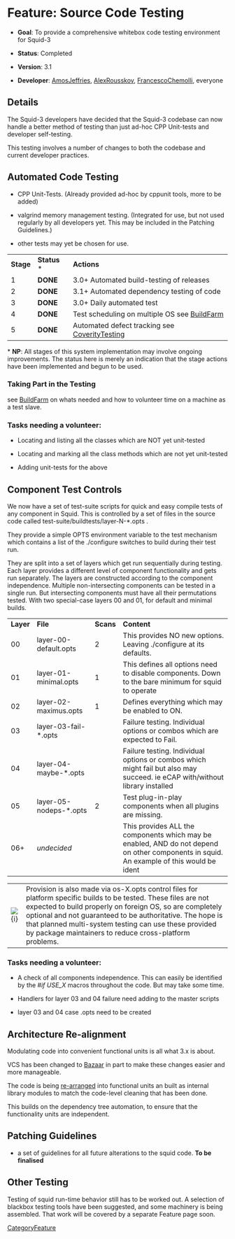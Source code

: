 # Feature: Source Code Testing

  - **Goal**: To provide a comprehensive whitebox code testing
    environment for Squid-3

  - **Status**: Completed

  - **Version**: 3.1

  - **Developer**:
    [AmosJeffries](https://wiki.squid-cache.org/action/show/Features/CodeTestBed/AmosJeffries#),
    [AlexRousskov](https://wiki.squid-cache.org/action/show/Features/CodeTestBed/AlexRousskov#),
    [FrancescoChemolli](https://wiki.squid-cache.org/action/show/Features/CodeTestBed/FrancescoChemolli#),
    everyone

## Details

The Squid-3 developers have decided that the Squid-3 codebase can now
handle a better method of testing than just ad-hoc CPP Unit-tests and
developer self-testing.

This testing involves a number of changes to both the codebase and
current developer practices.

## Automated Code Testing

  - CPP Unit-Tests. (Already provided ad-hoc by cppunit tools, more to
    be added)

  - valgrind memory management testing. (Integrated for use, but not
    used regularly by all developers yet. This may be included in the
    Patching Guidelines.)

  - other tests may yet be chosen for use.

|           |               |                                                                                                                                 |
| --------- | ------------- | ------------------------------------------------------------------------------------------------------------------------------- |
| **Stage** | **Status** \* | **Actions**                                                                                                                     |
| 1         | **DONE**      | 3.0+ Automated build-testing of releases                                                                                        |
| 2         | **DONE**      | 3.1+ Automated dependency testing of code                                                                                       |
| 3         | **DONE**      | 3.0+ Daily automated test                                                                                                       |
| 4         | **DONE**      | Test scheduling on multiple OS see [BuildFarm](https://wiki.squid-cache.org/action/show/Features/CodeTestBed/BuildFarm#)        |
| 5         | **DONE**      | Automated defect tracking see [CoverityTesting](https://wiki.squid-cache.org/action/show/Features/CodeTestBed/CoverityTesting#) |

\* **NP**: All stages of this system implementation may involve ongoing
improvements. The status here is merely an indication that the stage
actions have been implemented and begun to be used.

### Taking Part in the Testing

see
[BuildFarm](https://wiki.squid-cache.org/action/show/Features/CodeTestBed/BuildFarm#)
on whats needed and how to volunteer time on a machine as a test slave.

### Tasks needing a volunteer:

  - Locating and listing all the classes which are NOT yet unit-tested

  - Locating and marking all the class methods which are not yet
    unit-tested

  - Adding unit-tests for the above

## Component Test Controls

We now have a set of test-suite scripts for quick and easy compile tests
of any component in Squid. This is controlled by a set of files in the
source code called test-suite/buildtests/layer-N-\*.opts .

They provide a simple OPTS environment variable to the test mechanism
which contains a list of the ./configure switches to build during their
test run.

They are split into a set of layers which get run sequentially during
testing. Each layer provides a different level of component
functionality and gets run separately. The layers are constructed
according to the component independence. Multiple non-intersecting
components can be tested in a single run. But intersecting components
must have all their permutations tested. With two special-case layers 00
and 01, for default and minimal builds.

|           |                         |           |                                                                                                                                          |
| --------- | ----------------------- | --------- | ---------------------------------------------------------------------------------------------------------------------------------------- |
| **Layer** | **File**                | **Scans** | **Content**                                                                                                                              |
| 00        | layer-00-default.opts   | 2         | This provides NO new options. Leaving ./configure at its defaults.                                                                       |
| 01        | layer-01-minimal.opts   | 1         | This defines all options need to disable components. Down to the bare minimum for squid to operate                                       |
| 02        | layer-02-maximus.opts   | 1         | Defines everything which may be enabled to ON.                                                                                           |
| 03        | layer-03-fail-\*.opts   |           | Failure testing. Individual options or combos which are expected to Fail.                                                                |
| 04        | layer-04-maybe-\*.opts  |           | Failure testing. Individual options or combos which might fail but also may succeed. ie eCAP with/without library installed              |
| 05        | layer-05-nodeps-\*.opts | 2         | Test plug-in-play components when all plugins are missing.                                                                               |
| 06+       | *undecided*             |           | This provides ALL the components which may be enabled, AND do not depend on other components in squid. An example of this would be ident |

|                                                                        |                                                                                                                                                                                                                                                                                                                                                               |
| ---------------------------------------------------------------------- | ------------------------------------------------------------------------------------------------------------------------------------------------------------------------------------------------------------------------------------------------------------------------------------------------------------------------------------------------------------- |
| ![{i}](https://wiki.squid-cache.org/wiki/squidtheme/img/icon-info.png) | Provision is also made via os-X.opts control files for platform specific builds to be tested. These files are not expected to build properly on foreign OS, so are completely optional and not guaranteed to be authoritative. The hope is that planned multi-system testing can use these provided by package maintainers to reduce cross-platform problems. |

### Tasks needing a volunteer:

  - A check of all components independence. This can easily be
    identified by the *\#if USE\_X* macros throughout the code. But may
    take some time.

  - Handlers for layer 03 and 04 failure need adding to the master
    scripts

  - layer 03 and 04 case .opts need to be created

## Architecture Re-alignment

Modulating code into convenient functional units is all what 3.x is
about.

VCS has been changed to
[Bazaar](https://wiki.squid-cache.org/action/show/Features/CodeTestBed/BzrInstructions#)
in part to make these changes easier and more manageable.

The code is being
[re-arranged](https://wiki.squid-cache.org/action/show/Features/CodeTestBed/Features/SourceLayout#)
into functional units an built as internal library modules to match the
code-level cleaning that has been done.

This builds on the dependency tree automation, to ensure that the
functionality units are independent.

## Patching Guidelines

  - a set of guidelines for all future alterations to the squid code.
    **To be finalised**

## Other Testing

Testing of squid run-time behavior still has to be worked out. A
selection of blackbox testing tools have been suggested, and some
machinery is being assembled. That work will be covered by a separate
Feature page soon.

[CategoryFeature](https://wiki.squid-cache.org/action/show/Features/CodeTestBed/CategoryFeature#)

